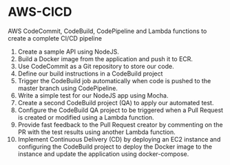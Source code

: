# AWS-CICD
AWS CodeCommit, CodeBuild, CodePipeline and Lambda functions to create a complete CI/CD pipeline

1. Create a sample API using NodeJS.
2. Build a Docker image from the application and push it to ECR.
3. Use CodeCommit as a Git repository to store our code.
4. Define our build instructions in a CodeBuild project
5. Trigger the CodeBuild job automatically when code is pushed to the master branch using CodePipeline.
6. Write a simple test for our NodeJS app using Mocha.
7. Create a second CodeBuild project (QA) to apply our automated test.
8. Configure the CodeBuild QA project to be triggered when a Pull Request is created or modified using a Lambda function.
9. Provide fast feedback to the Pull Request creator by commenting on the PR with the test results using another Lambda function.
10. Implement Continuous Delivery (CD) by deploying an EC2 instance and configuring the CodeBuild project to deploy the Docker image to the instance and update the application using docker-compose.

